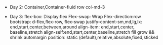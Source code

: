- Day 2:
  Container,Container-fluid
    row
      col-md-3
      
- Day 3:
  flex-box: 
    Display:flex
    Flex-swap: Wrap
    Flex-direction:row
    bootstrap: d-flex,flex-row, flex-swap
    justify-content-sm,md,lg,lx: end,start,center,between,around 
    align-item: end,start,center, baseline,stretch
    align-self:end,start,center,baseline,stretch
    fill
    grow && shrink
    automargin
  position: static (default),relative,absolute,fixed,sticked

